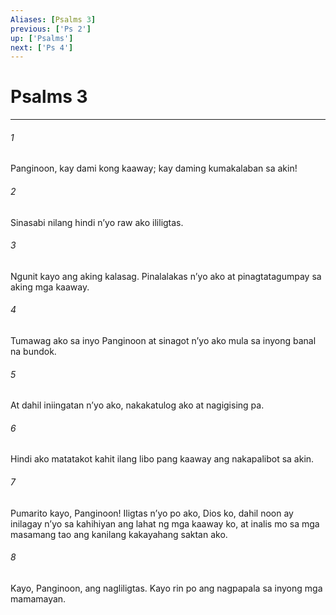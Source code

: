 ```yaml
---
Aliases: [Psalms 3]
previous: ['Ps 2']
up: ['Psalms']
next: ['Ps 4']
---
```

# Psalms 3

***

###### 1
Panginoon, kay dami kong kaaway; kay daming kumakalaban sa akin! 

###### 2
Sinasabi nilang hindi nʼyo raw ako ililigtas. 

###### 3
Ngunit kayo ang aking kalasag. Pinalalakas nʼyo ako at pinagtatagumpay sa aking mga kaaway. 

###### 4
Tumawag ako sa inyo Panginoon at sinagot nʼyo ako mula sa inyong banal na bundok. 

###### 5
At dahil iniingatan nʼyo ako, nakakatulog ako at nagigising pa. 

###### 6
Hindi ako matatakot kahit ilang libo pang kaaway ang nakapalibot sa akin. 

###### 7
Pumarito kayo, Panginoon! Iligtas nʼyo po ako, Dios ko, dahil noon ay inilagay nʼyo sa kahihiyan ang lahat ng mga kaaway ko, at inalis mo sa mga masamang tao ang kanilang kakayahang saktan ako. 

###### 8
Kayo, Panginoon, ang nagliligtas. Kayo rin po ang nagpapala sa inyong mga mamamayan.
